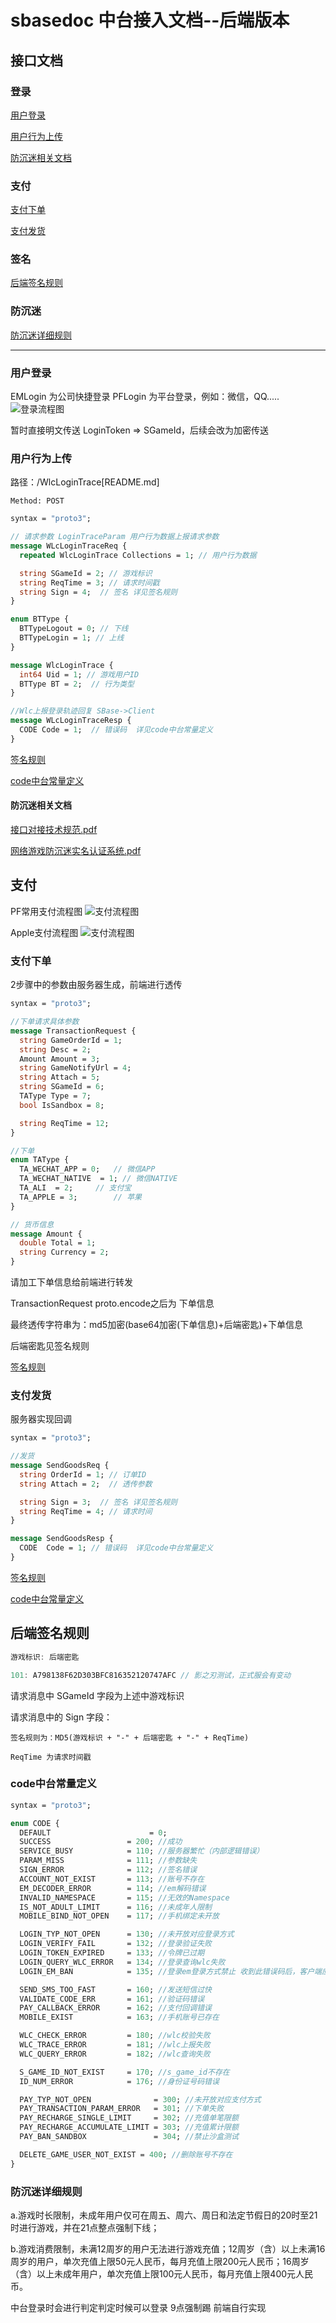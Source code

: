# sbasedoc 中台接入文档--后端版本

## 接口文档

### 登录
[用户登录](#login)

[用户行为上传](#usertrace)

[防沉迷相关文档](#wlc)
### 支付
[支付下单](#paytransaction)

[支付发货](#sendgoods)

### 签名
[后端签名规则](#sign)

### 防沉迷
[防沉迷详细规则](#chenmi)

---
### <a id="login">用户登录</a>
EMLogin 为公司快捷登录 PFLogin 为平台登录，例如：微信，QQ.....
![登录流程图](../image/login.png)

暂时直接明文传送 LoginToken => SGameId，后续会改为加密传送
### <a id="usertrace">用户行为上传</a> 
路径：/WlcLoginTrace[README.md]

```
Method: POST
```

```protobuf
syntax = "proto3";

// 请求参数 LoginTraceParam 用户行为数据上报请求参数
message WLcLoginTraceReq {
  repeated WlcLoginTrace Collections = 1; // 用户行为数据

  string SGameId = 2; // 游戏标识
  string ReqTime = 3; // 请求时间戳
  string Sign = 4;  // 签名 详见签名规则
}

enum BTType {
  BTTypeLogout = 0; // 下线
  BTTypeLogin = 1; // 上线
}

message WlcLoginTrace {
  int64 Uid = 1; // 游戏用户ID
  BTType BT = 2;  // 行为类型
}

//Wlc上报登录轨迹回复 SBase->Client
message WLcLoginTraceResp {
  CODE Code = 1;  // 错误码  详见code中台常量定义
}
```
[签名规则](#sign)

[code中台常量定义](#code)

#### <a id="wlc">防沉迷相关文档</a>

[接口对接技术规范.pdf](../WLC/接口对接技术规范.pdf)

[网络游戏防沉迷实名认证系统.pdf](../WLC/网络游戏防沉迷实名认证系统.pdf)

## 支付
PF常用支付流程图
![支付流程图](../image/pay.png)

Apple支付流程图
![支付流程图](../image/ApplePay.png)

### <a id="paytransaction">支付下单</a>

2步骤中的参数由服务器生成，前端进行透传

```protobuf
syntax = "proto3";

//下单请求具体参数
message TransactionRequest {
  string GameOrderId = 1;
  string Desc = 2;
  Amount Amount = 3;
  string GameNotifyUrl = 4;
  string Attach = 5;
  string SGameId = 6;
  TAType Type = 7;
  bool IsSandbox = 8;

  string ReqTime = 12;
}

//下单
enum TAType {
  TA_WECHAT_APP = 0;   // 微信APP
  TA_WECHAT_NATIVE  = 1; // 微信NATIVE
  TA_ALI  = 2;     // 支付宝
  TA_APPLE = 3;        // 苹果
}

// 货币信息
message Amount {
  double Total = 1;
  string Currency = 2;
}
```

请加工下单信息给前端进行转发

TransactionRequest proto.encode之后为 下单信息

最终透传字符串为：md5加密(base64加密(下单信息)+后端密匙)+下单信息  

后端密匙见签名规则

[签名规则](#sign)

### <a id="sendgoods">支付发货</a>

服务器实现回调

```protobuf
syntax = "proto3";

//发货
message SendGoodsReq {
  string OrderId = 1; // 订单ID
  string Attach = 2;  // 透传参数

  string Sign = 3;  // 签名 详见签名规则
  string ReqTime = 4; // 请求时间
}

message SendGoodsResp {
  CODE  Code = 1; // 错误码  详见code中台常量定义
}
```
[签名规则](#sign)

[code中台常量定义](#code)

## <a id="sign">后端签名规则</a>
```go
游戏标识: 后端密匙

101: A798138F62D303BFC816352120747AFC // 影之刃测试，正式服会有变动
```

请求消息中 SGameId 字段为上述中游戏标识

请求消息中的 Sign 字段：

    签名规则为：MD5(游戏标识 + "-" + 后端密匙 + "-" + ReqTime)

    ReqTime 为请求时间戳

### <a id="code">code中台常量定义</a>
```protobuf
syntax = "proto3";

enum CODE {
  DEFAULT 			           = 0;
  SUCCESS                 = 200; //成功
  SERVICE_BUSY            = 110; //服务器繁忙（内部逻辑错误）
  PARAM_MISS              = 111; //参数缺失
  SIGN_ERROR              = 112; //签名错误
  ACCOUNT_NOT_EXIST       = 113; //账号不存在
  EM_DECODER_ERROR        = 114; //em解码错误
  INVALID_NAMESPACE       = 115; //无效的Namespace
  IS_NOT_ADULT_LIMIT      = 116; //未成年人限制
  MOBILE_BIND_NOT_OPEN    = 117; //手机绑定未开放

  LOGIN_TYP_NOT_OPEN      = 130; //未开放对应登录方式
  LOGIN_VERIFY_FAIL       = 132; //登录验证失败
  LOGIN_TOKEN_EXPIRED     = 133; //令牌已过期
  LOGIN_QUERY_WLC_ERROR   = 134; //登录查询wlc失败
  LOGIN_EM_BAN            = 135; //登录em登录方式禁止 收到此错误码后，客户端应该删除本地的em登录方式

  SEND_SMS_TOO_FAST       = 160; //发送短信过快
  VALIDATE_CODE_ERR       = 161; //验证码错误
  PAY_CALLBACK_ERROR      = 162; //支付回调错误
  MOBILE_EXIST            = 163; //手机账号已存在

  WLC_CHECK_ERROR         = 180; //wlc校验失败
  WLC_TRACE_ERROR         = 181; //wlc上报失败
  WLC_QUERY_ERROR         = 182; //wlc查询失败

  S_GAME_ID_NOT_EXIST     = 170; //s_game_id不存在
  ID_NUM_ERROR            = 176; //身份证号码错误

  PAY_TYP_NOT_OPEN              = 300; //未开放对应支付方式
  PAY_TRANSACTION_PARAM_ERROR   = 301; //下单失败
  PAY_RECHARGE_SINGLE_LIMIT     = 302; //充值单笔限额
  PAY_RECHARGE_ACCUMULATE_LIMIT = 303; //充值累计限额
  PAY_BAN_SANDBOX               = 304; //禁止沙盒测试

  DELETE_GAME_USER_NOT_EXIST = 400; //删除账号不存在
}
```

###  <a id="chenmi">防沉迷详细规则</a>

a.游戏时长限制，未成年用户仅可在周五、周六、周日和法定节假日的20时至21时进行游戏，并在21点整点强制下线；

b.游戏消费限制，未满12周岁的用户无法进行游戏充值；12周岁（含）以上未满16周岁的用户，单次充值上限50元人民币，每月充值上限200元人民币；16周岁（含）以上未成年用户，单次充值上限100元人民币，每月充值上限400元人民币。

中台登录时会进行判定判定时候可以登录 9点强制踢 前端自行实现 